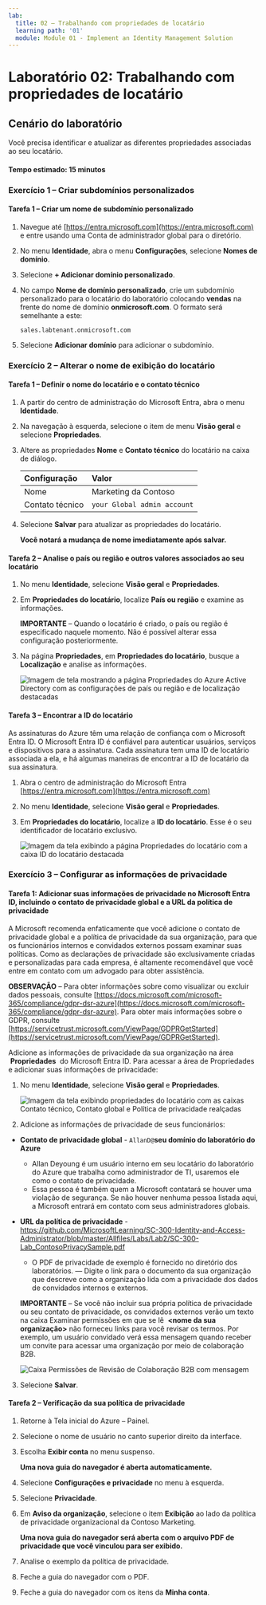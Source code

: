 ```yaml
---
lab:
  title: 02 – Trabalhando com propriedades de locatário
  learning path: '01'
  module: Module 01 - Implement an Identity Management Solution
---
```


# Laboratório 02: Trabalhando com propriedades de locatário

## Cenário do laboratório

Você precisa identificar e atualizar as diferentes propriedades associadas ao seu locatário.

#### Tempo estimado: 15 minutos

### Exercício 1 – Criar subdomínios personalizados 

#### Tarefa 1 – Criar um nome de subdomínio personalizado

1. Navegue até [https://entra.microsoft.com](https://entra.microsoft.com) e entre usando uma Conta de administrador global para o diretório.

1. No menu **Identidade**, abra o menu **Configurações**, selecione **Nomes de domínio**.

1. Selecione **+ Adicionar domínio personalizado**.

1. No campo **Nome de domínio personalizado**, crie um subdomínio personalizado para o locatário do laboratório colocando **vendas** na frente do nome de domínio **onmicrosoft.com**.  O formato será semelhante a este:

    ```
    sales.labtenant.onmicrosoft.com
    ```

1. Selecione **Adicionar domínio** para adicionar o subdomínio.


### Exercício 2 – Alterar o nome de exibição do locatário

#### Tarefa 1 – Definir o nome do locatário e o contato técnico

1. A partir do centro de administração do Microsoft Entra, abra o menu **Identidade**.

1. Na navegação à esquerda, selecione o item de menu **Visão geral** e selecione **Propriedades**.

1. Altere as propriedades **Nome** e **Contato técnico** do locatário na caixa de diálogo.

    | **Configuração** | **Valor** |
    | :--- | :--- |
    | Nome | Marketing da Contoso |
    | Contato técnico | `your Global admin account` |

1. Selecione **Salvar** para atualizar as propriedades do locatário.

   **Você notará a mudança de nome imediatamente após salvar.**

#### Tarefa 2 – Analise o país ou região e outros valores associados ao seu locatário

1. No menu **Identidade**, selecione **Visão geral** e **Propriedades**.

2. Em **Propriedades do locatário**, localize **País ou região** e examine as informações.

    **IMPORTANTE** – Quando o locatário é criado, o país ou região é especificado naquele momento. Não é possível alterar essa configuração posteriormente.

3. Na página **Propriedades**, em **Propriedades do locatário**, busque a **Localização** e analise as informações.

    ![Imagem de tela mostrando a página Propriedades do Azure Active Directory com as configurações de país ou região e de localização destacadas](./media/azure-active-directory-properties-country-location.png)

#### Tarefa 3 – Encontrar a ID do locatário

As assinaturas do Azure têm uma relação de confiança com o Microsoft Entra ID. O Microsoft Entra ID é confiável para autenticar usuários, serviços e dispositivos para a assinatura. Cada assinatura tem uma ID de locatário associada a ela, e há algumas maneiras de encontrar a ID de locatário da sua assinatura.

1. Abra o centro de administração do Microsoft Entra [https://entra.microsoft.com](https://entra.microsoft.com)

1. No menu **Identidade**, selecione **Visão geral** e **Propriedades**.

1. Em **Propriedades do locatário**, localize a **ID do locatário**. Esse é o seu identificador de locatário exclusivo.

    ![Imagem da tela exibindo a página Propriedades do locatário com a caixa ID do locatário destacada](./media/portal-tenant-id.png)

### Exercício 3 – Configurar as informações de privacidade

#### Tarefa 1: Adicionar suas informações de privacidade no Microsoft Entra ID, incluindo o contato de privacidade global e a URL da política de privacidade

A Microsoft recomenda enfaticamente que você adicione o contato de privacidade global e a política de privacidade da sua organização, para que os funcionários internos e convidados externos possam examinar suas políticas. Como as declarações de privacidade são exclusivamente criadas e personalizadas para cada empresa, é altamente recomendável que você entre em contato com um advogado para obter assistência.

   **OBSERVAÇÃO** – Para obter informações sobre como visualizar ou excluir dados pessoais, consulte [https://docs.microsoft.com/microsoft-365/compliance/gdpr-dsr-azure](https://docs.microsoft.com/microsoft-365/compliance/gdpr-dsr-azure). Para obter mais informações sobre o GDPR, consulte [https://servicetrust.microsoft.com/ViewPage/GDPRGetStarted](https://servicetrust.microsoft.com/ViewPage/GDPRGetStarted).

Adicione as informações de privacidade da sua organização na área  **Propriedades**  do Microsoft Entra ID. Para acessar a área de Propriedades e adicionar suas informações de privacidade:

1. No menu **Identidade**, selecione **Visão geral** e **Propriedades**.

    ![Imagem da tela exibindo propriedades do locatário com as caixas Contato técnico, Contato global e Política de privacidade realçadas](./media/properties-area.png)

2. Adicione as informações de privacidade de seus funcionários:

- **Contato de privacidade global** - `AllanD@`**seu domínio do laboratório do Azure**
     - Allan Deyoung é um usuário interno em seu locatário do laboratório do Azure que trabalha como administrador de TI, usaremos ele como o contato de privacidade.
     - Essa pessoa é também quem a Microsoft contatará se houver uma violação de segurança. Se não houver nenhuma pessoa listada aqui, a Microsoft entrará em contato com seus administradores globais.

- **URL da política de privacidade** -  <https://github.com/MicrosoftLearning/SC-300-Identity-and-Access-Administrator/blob/master/Allfiles/Labs/Lab2/SC-300-Lab_ContosoPrivacySample.pdf>

     - O PDF de privacidade de exemplo é fornecido no diretório dos laboratórios.
     — Digite o link para o documento da sua organização que descreve como a organização lida com a privacidade dos dados de convidados internos e externos.

    **IMPORTANTE** – Se você não incluir sua própria política de privacidade ou seu contato de privacidade, os convidados externos verão um texto na caixa Examinar permissões em que se lê  **<nome da sua organização\>** não forneceu links para você revisar os termos. Por exemplo, um usuário convidado verá essa mensagem quando receber um convite para acessar uma organização por meio de colaboração B2B.

    ![Caixa Permissões de Revisão de Colaboração B2B com mensagem](./media/active-directory-no-privacy-statement-or-contact.png)

3. Selecione **Salvar**.

#### Tarefa 2 – Verificação da sua política de privacidade

1. Retorne à Tela inicial do Azure – Painel.
2. Selecione o nome de usuário no canto superior direito da interface.
3. Escolha **Exibir conta** no menu suspenso.

     **Uma nova guia do navegador é aberta automaticamente.**

4. Selecione **Configurações e privacidade** no menu à esquerda.
5. Selecione **Privacidade**.
6. Em **Aviso da organização**, selecione o item **Exibição** ao lado da política de privacidade organizacional da Contoso Marketing.

     **Uma nova guia do navegador será aberta com o arquivo PDF de privacidade que você vinculou para ser exibido.**

7. Analise o exemplo da política de privacidade.
8. Feche a guia do navegador com o PDF.
9. Feche a guia do navegador com os itens da **Minha conta**.
